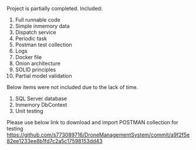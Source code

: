 Project is partially completed.
Included:
1. Full runnable code
2. Simple inmemory data
3. Dispatch service
4. Periodic task
5. Postman test collection
6. Logs
7. Docker file
8. Onion architecture
9. SOLID principles
10. Partial model validation

Below items were not included due to the lack of time.
1. SQL Server database
2. Inmemory DbContext
3. Unit testing

Please use below link to download and import POSTMAN collection for testing
https://github.com/s773089716/DroneManagementSystem/commit/a9f2f5e82ee1233ee8b1fd7c2a5c17598153dd43

